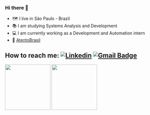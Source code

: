 ### Hi there 👋

- 🗺️  I live in São Paulo - Brazil
- 📚  I am studying Systems Analysis and Development
- 💻  I am currently working as a Development and Automation intern
- 🏢  <a href="https://atento.com/pb/" alt="AtentoBrasil" target="_blank">AtentoBrasil</a>
 
## How to reach me: [![Linkedin](https://img.shields.io/badge/-LinkedIn-blue?style=flat-square&logo=Linkedin&logoColor=white&link=https://www.linkedin.com/in/kalebesantana/)](https://www.linkedin.com/in/kalebesantana/)       [![Gmail Badge](https://img.shields.io/badge/-Gmail-c14438?style=flat-square&logo=Gmail&logoColor=white&link=mailto:santana.abrantes01@gmail.com)](mailto:santana.abrantes01@gmail.com)                           
                          
<div align="left">
<img height="150em" src="https://github-readme-stats.vercel.app/api/top-langs/?username=KalebeSantana&exclude_repo=KNN-Image-Classification&show_icons=true&hide_border=true&layout=compact&langs_count=8&theme=react"/>
<img height="150em" src="https://github-readme-stats.vercel.app/api?username=KalebeSantana&show_icons=true&hide_border=true&count_private=true&include_all_commits=true&theme=react" />
</div>
<!--












